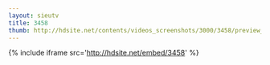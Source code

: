 ```yaml
---
layout: sieutv
title: 3458
thumb: http://hdsite.net/contents/videos_screenshots/3000/3458/preview_360p.mp4.jpg
---
```

{% include iframe src='http://hdsite.net/embed/3458' %}
 
